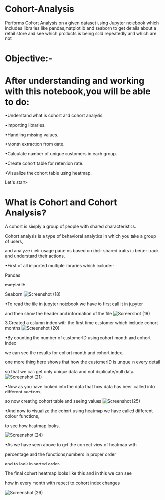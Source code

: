 # Cohort-Analysis
Performs Cohort Analysis on a given dataset using Jupyter notebook which includes libraries like pandas,matplotlib and seaborn to get details about a retail store and see which products is being sold repeatedly and which are not

# Objective:-

# After understanding and working with this notebook,you will be able to do:

•Understand what is cohort and cohort analysis.

•importing libraries. 

•Handling missing values.

•Month extraction from date.

•Calculate number of unique customers in each group.

•Create cohort table for retention rate.

•Visualize the cohort table using heatmap.



Let's start-

# What is Cohort and Cohort Analysis?

A cohort is simply a group of people with shared characteristics.

Cohort analysis is a type of behavioral analytics in which you take a group of users, 

and analyze their usage patterns based on their shared traits to better track and understand their actions.

•First of all imported multiple libraries which include:-

Pandas

matplotlib

Seaborn
![Screenshot (18)](https://user-images.githubusercontent.com/125815238/235438539-8f9c5aa1-6919-4eae-a60c-1cb4d83b96f9.png)

•To read the file in jupyter notebook we have to first call it in jupyter 

and then show the header and information of the file
![Screenshot (19)](https://user-images.githubusercontent.com/125815238/235438860-e94eb9c8-bcd5-4b0f-b07c-221dc04cc090.png)

3.Created a column index with the first time customer which include cohort months
![Screenshot (20)](https://user-images.githubusercontent.com/125815238/235445578-5a641881-c96c-4d8c-b505-a271fda9a32d.png)

•By counting the number of customerID using cohort month and cohort index

we can see the results for cohort month and cohort index.

one more thing here shows that how the customerID is unque in every detail

so that we can get only unique data and not duplicate/null data.
![Screenshot (21)](https://user-images.githubusercontent.com/125815238/235446622-29305adb-cdf5-4115-a985-a49c3964d57e.png)

•Now as you have looked into the data that how data has been called into different sections,

so now creating cohort table and seeing values 
![Screenshot (25)](https://user-images.githubusercontent.com/125815238/235447900-237540ac-5897-4a11-a997-f55222ae7a0a.png)

•And now to visualize the cohort using heatmap we have called different colour functions,

to see how heatmap looks.

![Screenshot (24)](https://user-images.githubusercontent.com/125815238/235448092-690aca8c-4be5-4ae0-8355-afd0308936eb.png)

•As we have seen above to get the correct view of heatmap with

percentage and the functions,numbers in proper order

and to look in sorted order. 

The final cohort heatmap looks like this and in this we can see

how in every month with repect to cohort index changes 

![Screenshot (26)](https://user-images.githubusercontent.com/125815238/235448613-09a50378-b876-4379-a51d-d522bacc41a6.png)
